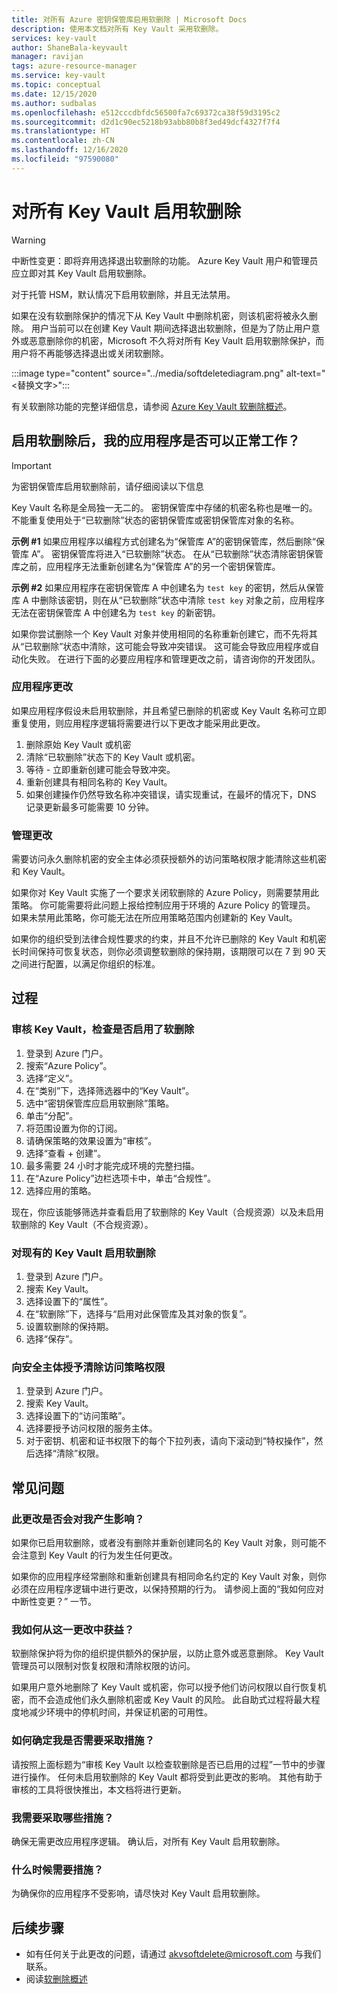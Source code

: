 ```yaml
---
title: 对所有 Azure 密钥保管库启用软删除 | Microsoft Docs
description: 使用本文档对所有 Key Vault 采用软删除。
services: key-vault
author: ShaneBala-keyvault
manager: ravijan
tags: azure-resource-manager
ms.service: key-vault
ms.topic: conceptual
ms.date: 12/15/2020
ms.author: sudbalas
ms.openlocfilehash: e512cccdbfdc56500fa7c69372ca38f59d3195c2
ms.sourcegitcommit: d2d1c90ec5218b93abb80b8f3ed49dcf4327f7f4
ms.translationtype: HT
ms.contentlocale: zh-CN
ms.lasthandoff: 12/16/2020
ms.locfileid: "97590080"
---
```

# <a name="soft-delete-will-be-enabled-on-all-key-vaults"></a>对所有 Key Vault 启用软删除

> [!WARNING]
> 中断性变更：即将弃用选择退出软删除的功能。 Azure Key Vault 用户和管理员应立即对其 Key Vault 启用软删除。
>
> 对于托管 HSM，默认情况下启用软删除，并且无法禁用。

如果在没有软删除保护的情况下从 Key Vault 中删除机密，则该机密将被永久删除。 用户当前可以在创建 Key Vault 期间选择退出软删除，但是为了防止用户意外或恶意删除你的机密，Microsoft 不久将对所有 Key Vault 启用软删除保护，而用户将不再能够选择退出或关闭软删除。

:::image type="content" source="../media/softdeletediagram.png" alt-text="<替换文字>":::

有关软删除功能的完整详细信息，请参阅 [Azure Key Vault 软删除概述](soft-delete-overview.md)。

## <a name="can-my-application-work-with-soft-delete-enabled"></a>启用软删除后，我的应用程序是否可以正常工作？

> [!Important] 
> 为密钥保管库启用软删除前，请仔细阅读以下信息

Key Vault 名称是全局独一无二的。 密钥保管库中存储的机密名称也是唯一的。 不能重复使用处于“已软删除”状态的密钥保管库或密钥保管库对象的名称。 

**示例 #1** 如果应用程序以编程方式创建名为“保管库 A”的密钥保管库，然后删除“保管库 A”。 密钥保管库将进入“已软删除”状态。 在从“已软删除”状态清除密钥保管库之前，应用程序无法重新创建名为“保管库 A”的另一个密钥保管库。 

**示例 #2** 如果应用程序在密钥保管库 A 中创建名为 `test key` 的密钥，然后从保管库 A 中删除该密钥，则在从“已软删除”状态中清除 `test key` 对象之前，应用程序无法在密钥保管库 A 中创建名为 `test key` 的新密钥。 

如果你尝试删除一个 Key Vault 对象并使用相同的名称重新创建它，而不先将其从“已软删除”状态中清除，这可能会导致冲突错误。 这可能会导致应用程序或自动化失败。 在进行下面的必要应用程序和管理更改之前，请咨询你的开发团队。 

### <a name="application-changes"></a>应用程序更改

如果应用程序假设未启用软删除，并且希望已删除的机密或 Key Vault 名称可立即重复使用，则应用程序逻辑将需要进行以下更改才能采用此更改。

1. 删除原始 Key Vault 或机密
2. 清除“已软删除”状态下的 Key Vault 或机密。
3. 等待 - 立即重新创建可能会导致冲突。
4. 重新创建具有相同名称的 Key Vault。
5. 如果创建操作仍然导致名称冲突错误，请实现重试，在最坏的情况下，DNS 记录更新最多可能需要 10 分钟。

### <a name="administration-changes"></a>管理更改

需要访问永久删除机密的安全主体必须获授额外的访问策略权限才能清除这些机密和 Key Vault。

如果你对 Key Vault 实施了一个要求关闭软删除的 Azure Policy，则需要禁用此策略。  你可能需要将此问题上报给控制应用于环境的 Azure Policy 的管理员。 如果未禁用此策略，你可能无法在所应用策略范围内创建新的 Key Vault。

如果你的组织受到法律合规性要求的约束，并且不允许已删除的 Key Vault 和机密长时间保持可恢复状态，则你必须调整软删除的保持期，该期限可以在 7 到 90 天之间进行配置，以满足你组织的标准。

## <a name="procedures"></a>过程

### <a name="audit-your-key-vaults-to-check-if-soft-delete-is-enabled"></a>审核 Key Vault，检查是否启用了软删除

1. 登录到 Azure 门户。
2. 搜索“Azure Policy”。
3. 选择“定义”。
4. 在“类别”下，选择筛选器中的“Key Vault”。
5. 选中“密钥保管库应启用软删除”策略。
6. 单击“分配”。
7. 将范围设置为你的订阅。
8. 请确保策略的效果设置为“审核”。
9. 选择“查看 + 创建”。
10. 最多需要 24 小时才能完成环境的完整扫描。
11. 在“Azure Policy”边栏选项卡中，单击“合规性”。
12. 选择应用的策略。

现在，你应该能够筛选并查看启用了软删除的 Key Vault（合规资源）以及未启用软删除的 Key Vault（不合规资源）。

### <a name="turn-on-soft-delete-for-an-existing-key-vault"></a>对现有的 Key Vault 启用软删除

1. 登录到 Azure 门户。
2. 搜索 Key Vault。
3. 选择设置下的“属性”。
4. 在“软删除”下，选择与“启用对此保管库及其对象的恢复”。
5. 设置软删除的保持期。
6. 选择“保存”。

### <a name="grant-purge-access-policy-permissions-to-a-security-principal"></a>向安全主体授予清除访问策略权限

1. 登录到 Azure 门户。
2. 搜索 Key Vault。
3. 选择设置下的“访问策略”。
4. 选择要授予访问权限的服务主体。
5. 对于密钥、机密和证书权限下的每个下拉列表，请向下滚动到“特权操作”，然后选择“清除”权限。

## <a name="frequently-asked-questions"></a>常见问题

### <a name="does-this-change-affect-me"></a>此更改是否会对我产生影响？

如果你已启用软删除，或者没有删除并重新创建同名的 Key Vault 对象，则可能不会注意到 Key Vault 的行为发生任何更改。

如果你的应用程序经常删除和重新创建具有相同命名约定的 Key Vault 对象，则你必须在应用程序逻辑中进行更改，以保持预期的行为。 请参阅上面的“我如何应对中断性变更？” 一节。

### <a name="how-do-i-benefit-from-this-change"></a>我如何从这一更改中获益？

软删除保护将为你的组织提供额外的保护层，以防止意外或恶意删除。 Key Vault 管理员可以限制对恢复权限和清除权限的访问。

如果用户意外地删除了 Key Vault 或机密，你可以授予他们访问权限以自行恢复机密，而不会造成他们永久删除机密或 Key Vault 的风险。 此自助式过程将最大程度地减少环境中的停机时间，并保证机密的可用性。

### <a name="how-do-i-find-out-if-i-need-to-take-action"></a>如何确定我是否需要采取措施？

请按照上面标题为“审核 Key Vault 以检查软删除是否已启用的过程”一节中的步骤进行操作。 任何未启用软删除的 Key Vault 都将受到此更改的影响。 其他有助于审核的工具将很快推出，本文档将进行更新。

### <a name="what-action-do-i-need-to-take"></a>我需要采取哪些措施？

确保无需更改应用程序逻辑。 确认后，对所有 Key Vault 启用软删除。

### <a name="by-when-do-i-need-to-take-action"></a>什么时候需要措施？

为确保你的应用程序不受影响，请尽快对 Key Vault 启用软删除。

## <a name="next-steps"></a>后续步骤

- 如有任何关于此更改的问题，请通过 [akvsoftdelete@microsoft.com](mailto:akvsoftdelete@microsoft.com) 与我们联系。
- 阅读[软删除概述](soft-delete-overview.md)
